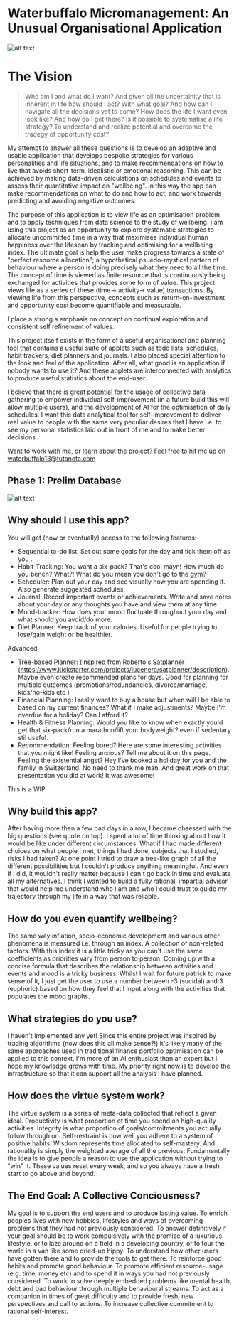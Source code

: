 # Waterbuffalo Micromanagement: An Unusual Organisational Application

![alt text](https://github.com/waterbuffalo13/Waterbuffalo-Micromanagement/blob/master/screenshot-gif.gif)

# The Vision

>Who am I and what do I want? And given all the uncertainity that is inherent in life how should I act? With what goal? And how can I navigate all the decisions yet to come? How does the life I want even look like? And how do I get there? Is it possible to systematise a life strategy? To understand and realize potential and overcome the tradegy of opportunity cost? 

My attempt to answer all these questions is to develop an adaptive and usable application that develops bespoke strategies for various personalities and life situations, and to make recommendations on how to live that avoids short-term, idealistic or emotional reasoning. This can be achieved by making data-driven calculations on schedules and events to assess their quantitative impact on "wellbeing". In this way the app can make recommendations on what to do and how to act, and work towards predicting and avoiding negative outcomes. 

The purpose of this application is to view life as an optimisation problem and to apply techniques from data science to the study of wellbeing. I am using this project as an opportunity to explore systematic strategies to allocate uncommitted time in a way that maximises individual human happiness over the lifespan by tracking and optimising for a wellbeing index. The ultimate goal is help the user make progress towards a state of "perfect resource allocation"; a hypothetical psuedo-mystical pattern of behaviour where a person is doing precisely what they need to all the time. The concept of time is viewed as finite resource that is continuously being exchanged for activities that provides some form of value. This project views life as a series of these (time-> activity-> value) transactions. By viewing life from this perspective, concepts such as return-on-investment and opportunity cost become quantifiable and measurable.

I place a strong a emphasis on concept on continual exploration and consistent self refinement of values.

This project itself exists in the form of a useful organisational and planning tool that contains a useful suite of applets such as todo lists, schedules, habit trackers, diet planners and journals. I also placed special attention to the look and feel of the application. After all, what good is an application if nobody wants to use it? And these applets are interconnected with analytics to produce useful statistics about the end-user. 

I believe that there is great potential for the usage of collective data gathering to empower individual self-improvement (in a future build this will allow multiple users), and the development of AI for the optimisation of daily schedules.  I want this data analytical tool for self-improvement to deliver real value to people with the same very peculiar desires that I have i.e. to see my personal statistics laid out in front of me and to make better decisions.

Want to work with me, or learn about the project? Feel free to hit me up on waterbuffalo13@tutanota.com


## Phase 1: Prelim Database
![alt text](https://github.com/waterbuffalo13/Waterbuffalo-Micromanagement/blob/master/misc_image/er_diagram.png)

## Why should I use this app?

You will get (now or eventually) access to the following features:
- Sequential to-do list: Set out some goals for the day and tick them off as you .
- Habit-Tracking: You want a six-pack? That's cool mayn! How much do you bench? What?! What do you mean you don't go to the gym?
- Scheduler: Plan out your day and see visually how you are spending it. Also generate suggested schedules.
- Journal: Record important events or achievements. Write and save notes about your day or any thoughts you have and view them at any time.
- Mood-tracker: How does your mood fluctuate throughout your day and what should you avoid/do more.
- Diet Planner: Keep track of your calories. Useful for people trying to lose/gain weight or be healthier.

Advanced
- Tree-based Planner: (inspired from Roberto's Satplanner (https://www.kickstarter.com/projects/lucenera/satplanner/description). Maybe even create recommended plans for days. Good for planning for multiple outcomes (promotions/redundancies, divorce/marriage, kids/no-kids etc )
- Financial Planning: I really want to buy a house but when will I be able to based on my current finances? What if I make adjustments? Maybe I'm overdue for a holiday? Can I afford it?
- Health & Fitness Planning: Would you like to know when exactly you'd get that six-pack/run a marathon/lift your bodyweight? even if sedentary stil useful.
- Recommendation: Feeling bored? Here are some interesting activities that you might like! Feeling anxious? Tell me about it on this page. Feeling the existential angst? Hey I've booked a holiday for you and the family in Switzerland. No need to thank me man. And great work on that presentation you did at work! It was awesome!

This is a WIP. 

## Why build this app?

After having more then a few bad days in a row, I became obsessed with the big questions (see quote on top). I spent a lot of time thinking about how it would be like under different circumstances. What if I had made different choices on what people I met, things I had done, subjects that I studied, risks I had taken? At one point I tried to draw a tree-like graph of all the different possibilities but I couldn't produce anything meaningful. And even if I did, it wouldn't really matter because I can't go back in time and evaluate all my alternatives. I think I wanted to build a fully rational, impartial advisor that would help me understand who I am and who I could trust to guide my trajectory through my life in a way that was reliable. 

## How do you even quantify wellbeing?

The same way inflation, socio-economic development and various other phenomena is measured i.e. through an index. A collection of non-related factors. With this index it is a little tricky as you can't use the same coefficients as priorities vary from person to person. Coming up with a concise formula that describes the relationship between activities and events and mood is a tricky business. Whilst I wait for future patrick to make sense of it, I just get the user to use a number between -3 (sucidal) and 3 (euphoric) based on how they feel that I input along with the activities that populates the mood graphs. 

## What strategies do you use?

I haven't implemented any yet! Since this entire project was inspired by trading algorithms (now does this all make sense?!) it's likely many of the same approaches used in traditional finance portfolio optimisation can be applied to this context. I'm more of an AI enthusiast than an expert but I hope my knowledge grows with time. My priority right now is to develop the infrastructure so that it can support all the analysis I have planned.

## How does the virtue system work?

The virtue system is a series of meta-data collected that reflect a given ideal. Productivity is what proportion of time you spend on high-quality activities. Integrity is what proportion of goals/commitments you actually follow through on. Self-restraint is how well you adhere to a system of positive habits. Wisdom represents time allocated to self-mastery. And rationality is simply the weighted average of all the previous. Fundamentally the idea is to give people a reason to use the application without trying to "win" it. These values reset every week, and so you always have a fresh start to go above and beyond.

## The End Goal: A Collective Conciousness?

My goal is to support the end users and to produce lasting value. To enrich peoples lives with new hobbies, lifestyles and ways of overcoming problems that they had not  previously considered. To answer definitively if your goal should be to work compulsively with the promise of a luxurious lifestyle, or to laze around on a field in a developing country,  or to tour the world in a van like some dried-up hippy. To understand how other users have gotten there and to provide the tools to get there. To reinforce good habits and promote good behaviour. To promote efficient resource-usage (e.g. time, money etc) and to spend it in ways you had not previously considered. To work to solve deeply embedded problems like mental health, debt and bad behaviour through multiple behavioural streams. To act as a companion in times of great difficulty and to provide fresh, new perspectives and call to actions. To increase collective commitment to rational self-interest.


